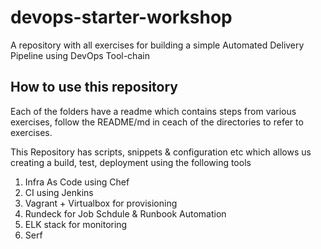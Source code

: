 # devops-starter-workshop
A repository with all exercises for building a simple Automated Delivery Pipeline using DevOps Tool-chain

## How to use this repository

Each of the folders have a readme which contains steps from various exercises, follow the README/md in ceach of the directories to refer to exercises.

This Repository has scripts, snippets & configuration etc which allows us creating a build, test, deployment using the following tools

1. Infra As Code using Chef
2. CI using Jenkins
3. Vagrant + Virtualbox for provisioning
4. Rundeck for Job Schdule & Runbook Automation
5. ELK stack for monitoring
6. Serf
